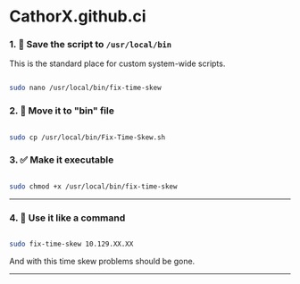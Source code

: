 # CathorX.github.ci
### 1. 📝 Save the script to `/usr/local/bin`

This is the standard place for custom system-wide scripts.

```bash

sudo nano /usr/local/bin/fix-time-skew

```

### 2. 📁 Move it to "bin" file

````bash

sudo cp /usr/local/bin/Fix-Time-Skew.sh

````
### 3. ✅ Make it executable

```bash

sudo chmod +x /usr/local/bin/fix-time-skew

```

---

### 4. 🚀 Use it like a command

```bash

sudo fix-time-skew 10.129.XX.XX

```

And with this time skew problems should be gone.

---
